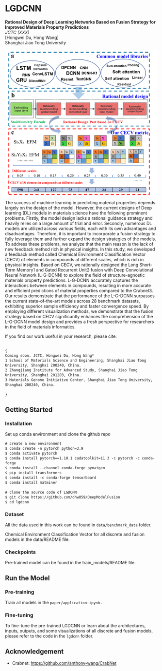 # LGDCNN

<strong>**Rational Design of Deep Learning Networks Based on Fusion Strategy for Improved Materials Property Predictions**</strong> </br>
<em>JCTC (XXX)</em>  </br>
[Hongwei Du, Hong Wang] </br>
Shanghai Jiao Tong University </br>

<img src="figs/scheme.png" width="600">

The success of machine learning in predicting material properties depends largely on the design of the model. However, the current designs of Deep learning (DL) models in materials science have the following prominent problems. Firstly, the model design lacks a rational guidance strategy and heavily relies on a large amount of trial and error. Secondly, numerous DL models are utilized across various fields, each with its own advantages and disadvantages. Therefore, it is important to incorporate a fusion strategy to fully leverage them and further expand the design strategies of the models. To address these problems, we analyze that the main reason is the lack of new feedback method rich in physical insights. In this study, we developed a feedback method called Chemical Environment Classification Vector (CECV) of elements in compounds at different scales, which is rich in physical insights. Based on CECV, we rationally designed the Long Short-Term Memory1 and Gated Recurrent Unit2 fusion with Deep Convolutional Neural Network (L-G-DCNN) to explore the field of structure-agnostic materials property predictions. L-G-DCNN accurately captures the interactions between elements in compounds, resulting in more accurate and efficient predictions of material properties compared to the Crabnet3. Our results demonstrate that the performance of the L-G-DCNN surpasses the current state-of-the-art models across 28 benchmark datasets, exhibiting superior sample efficiency and faster convergence speed. By employing different visualization methods, we demonstrate that the fusion strategy based on CECV significantly enhances the comprehension of the L-G-DCNN model design and provides a fresh perspective for researchers in the field of materials informatics.

If you find our work useful in your research, please cite:

```

{
Coming soon. JCTC, Hongwei Du, Hong Wang*
1 School of Materials Science and Engineering, Shanghai Jiao Tong University, Shanghai 200240, China.
2 Zhangjiang Institute for Advanced Study, Shanghai Jiao Tong University, Shanghai 201203, China.
3 Materials Genome Initiative Center, Shanghai Jiao Tong University, Shanghai 200240, China.

}
```


## Getting Started

### Installation

Set up conda environment and clone the github repo

```
# create a new environment
$ conda create -n pytorch python=3.9
$ conda activate pytorch
$ conda install pytorch==1.10.1 cudatoolkit=11.3 -c pytorch -c conda-forge
$ conda install --channel conda-forge pymatgen
$ pip install transformers
$ conda install -c conda-forge tensorboard
$ conda install matminer

# clone the source code of LGDCNN
$ git clone https://github.com/dhw059/DeepModelFusion
$ cd lgdcnn
```

### Dataset

All the data used in this work can be found in `data/benchmark_data` folder. 

Chemical Environment Classification Vector for all discrete and fusion models in the data/README file.

### Checkpoints

Pre-trained model can be found in the train_models/README file.

## Run the Model

### Pre-training

Train all  models in the   `paper/application.ipynb` .

### Fine-tuning

To fine-tune the pre-trained LGDCNN or learn about the architectures, inputs, outputs, and some visualizations of all discrete and fusion models, please refer to the code in the   `lgdcnn`  folder.
## Acknowledgement
- Crabnet: https://github.com/anthony-wang/CrabNet

  
